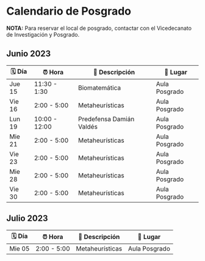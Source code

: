 # Calendario de Posgrado

**NOTA:** Para reservar el local de posgrado, contactar con el Vicedecanato de Investigación y Posgrado.

## Junio 2023

🗓️ Día | ⏰ Hora | 📝 Descripción | 📌 Lugar
--|--|--|--
Jue 15 | 11:30 - 1:30 | Biomatemática   | Aula Posgrado
Vie 16 | 2:00 - 5:00  | Metaheurísticas | Aula Posgrado
Lun 19 | 10:00 - 12:00 | Predefensa Damián Valdés | Aula Posgrado
Mie 21 | 2:00 - 5:00  | Metaheurísticas | Aula Posgrado
Vie 23 | 2:00 - 5:00  | Metaheurísticas | Aula Posgrado
Mie 28 | 2:00 - 5:00  | Metaheurísticas | Aula Posgrado
Vie 30 | 2:00 - 5:00  | Metaheurísticas | Aula Posgrado

## Julio 2023

🗓️ Día | ⏰ Hora | 📝 Descripción | 📌 Lugar
--|--|--|--
Mie 05 | 2:00 - 5:00  | Metaheurísticas | Aula Posgrado
